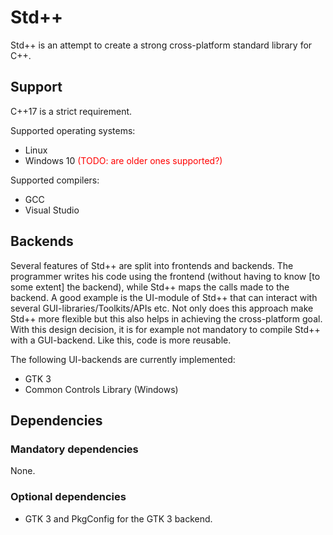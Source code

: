# Std++
Std++ is an attempt to create a strong cross-platform standard library for C++.

## Support

C++17 is a strict requirement.

Supported operating systems:
* Linux
* Windows 10 <span style="color:red">(TODO: are older ones supported?)</font>

Supported compilers:
* GCC
* Visual Studio

## Backends
Several features of Std++ are split into frontends and backends.
The programmer writes his code using the frontend (without having to know [to some extent] the backend), while Std++ maps the calls made to the backend.
A good example is the UI-module of Std++ that can interact with several GUI-libraries/Toolkits/APIs etc.
Not only does this approach make Std++ more flexible but this also helps in achieving the cross-platform goal.
With this design decision, it is for example not mandatory to compile Std++ with a GUI-backend.
Like this, code is more reusable.

The following UI-backends are currently implemented:
* GTK 3
* Common Controls Library (Windows)

## Dependencies

### Mandatory dependencies

None.

### Optional dependencies

* GTK 3 and PkgConfig for the GTK 3 backend.